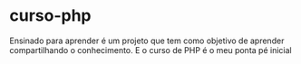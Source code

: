 # curso-php
Ensinado para aprender é um projeto que tem como objetivo de aprender compartilhando o conhecimento. E o curso de PHP é o meu ponta pé inicial
